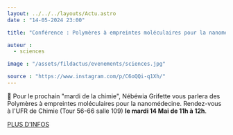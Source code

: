 ```yaml
---
layout: ../../../layouts/Actu.astro
date : "14-05-2024 23:00"

title: "Conférence : Polymères à empreintes moléculaires pour la nanomédecine"

auteur :
  - sciences

image : "/assets/fildactus/evenements/sciences.jpg"

source : "https://www.instagram.com/p/C6oQQi-q1Xh/"
---
```


💬 Pour le prochain "mardi de la chimie", Nébéwia Grifette vous parlera des Polymères à empreintes moléculaires pour la nanomédecine. Rendez-vous à l'UFR de Chimie (Tour 56-66 salle 109) __le mardi 14 Mai de 11h à 12h__.

[PLUS D'INFOS](https://sciences.sorbonne-universite.fr/evenements/les-mardis-de-la-chimie-nebewia-grifette-polymeres-empreintes-moleculaires-pour-la)